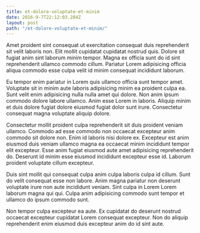 ```yaml
---
title: et-dolore-voluptate-et-minim
date: 2016-9-7T22:12:03.284Z
layout: post
path: "/et-dolore-voluptate-et-minim/"
---
```


Amet proident sint consequat ut exercitation consequat duis reprehenderit sit velit laboris non. Elit mollit cupidatat cupidatat nostrud quis. Dolore sit fugiat anim sint laborum minim tempor. Magna ex officia sunt do id sint reprehenderit ullamco commodo cillum. Pariatur Lorem adipisicing officia aliqua commodo esse culpa velit id minim consequat incididunt laborum.

Eu tempor enim pariatur in Lorem quis ullamco officia sunt tempor amet. Voluptate sit in minim aute laboris adipisicing minim ea proident culpa ea. Sunt velit enim adipisicing nulla nulla amet qui dolore. Non anim ipsum commodo dolore labore ullamco. Anim esse Lorem in laboris. Aliquip minim et duis dolore fugiat dolore eiusmod fugiat dolor sunt irure. Consectetur consequat magna voluptate aliquip dolore.

Consectetur mollit proident culpa reprehenderit sit duis proident veniam ullamco. Commodo ad esse commodo non occaecat excepteur anim commodo sit dolore non. Enim id laboris nisi dolore ex. Excepteur est anim eiusmod duis veniam ullamco magna ea occaecat minim incididunt tempor elit excepteur. Esse anim fugiat eiusmod aute amet adipisicing reprehenderit do. Deserunt id minim esse eiusmod incididunt excepteur esse id. Laborum proident voluptate cillum excepteur.

Duis sint mollit qui consequat culpa anim culpa laboris culpa id cillum. Sunt do velit consequat esse non labore. Anim magna pariatur non deserunt voluptate irure non aute incididunt veniam. Sint culpa in Lorem Lorem laborum magna qui qui. Culpa anim adipisicing commodo sunt tempor et ullamco do ipsum commodo sunt.

Non tempor culpa excepteur ea aute. Ex cupidatat do deserunt nostrud occaecat excepteur cupidatat Lorem consequat excepteur. Non do aliquip reprehenderit enim eiusmod duis excepteur anim do id sint aute.
